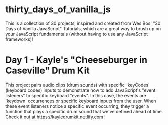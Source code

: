 # thirty_days_of_vanilla_js

This is a collection of 30 projects, inspired and created from Wes Bos'
"30 Days of Vanilla JavaScript" Tutorials, which are a great way to
brush up on your JavaScript fundamentals (without having to use any
JavaScript frameworks)!

# Day 1 - Kayle's "Cheeseburger in Caseville" Drum Kit

This project pairs audio clips (drum sounds) with specific 'keyCodes'
(keyboard codes) inputs to demonstrate how to add JavaScript's "event
listeners" to specific keyboard "events". In this case, the events are
'keydown' occurrences or specific keyboard inputs from the user. When
these event listeners notice a specific event occurring, they trigger
a function that plays a specific drum sound that we've defined ahead of
time. Check it out at https://kayledrumkit.netlify.com !
